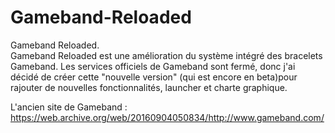 # Gameband-Reloaded
  Gameband Reloaded.  
  Gameband Reloaded est une amélioration du système intégré des bracelets Gameband. 
  Les services officiels de Gameband sont fermé, donc j'ai décidé de créer cette "nouvelle version" (qui est encore en beta)pour rajouter de nouvelles fonctionnalités, launcher et charte graphique.  
  
  L'ancien site de Gameband : https://web.archive.org/web/20160904050834/http://www.gameband.com/
